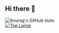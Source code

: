 ## Hi there 👋

![Anurag's GitHub stats](https://github-readme-stats.vercel.app/api?username=AParovyshnaya&theme=cobalt&show_icons=true)  
[![Top Langs](https://github-readme-stats.vercel.app/api/top-langs/?username=anuraghazra&layout=compact)](https://github.com/anuraghazra/github-readme-stats)

